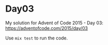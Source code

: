 # Day03

My solution for Advent of Code 2015 - Day 03: https://adventofcode.com/2015/day/03

Use `mix test` to run the code.
